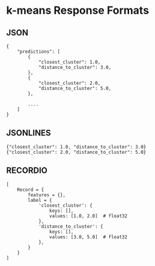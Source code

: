 # k\-means Response Formats<a name="km-in-formats"></a>

## JSON<a name="km-json"></a>

```
{
    "predictions": [
        {
            "closest_cluster": 1.0,
            "distance_to_cluster": 3.0,
        },
        {
            "closest_cluster": 2.0,
            "distance_to_cluster": 5.0,
        },
 
        ....
    ]
}
```

## JSONLINES<a name="km-jsonlines"></a>

```
{"closest_cluster": 1.0, "distance_to_cluster": 3.0}
{"closest_cluster": 2.0, "distance_to_cluster": 5.0}
```

## RECORDIO<a name="km-recordio"></a>

```
[
    Record = {
        features = {},
        label = {
            'closest_cluster': {
                keys: [],
                values: [1.0, 2.0]  # float32
            },
            'distance_to_cluster': {
                keys: [],
                values: [3.0, 5.0]  # float32
            },
        }
    }
]
```